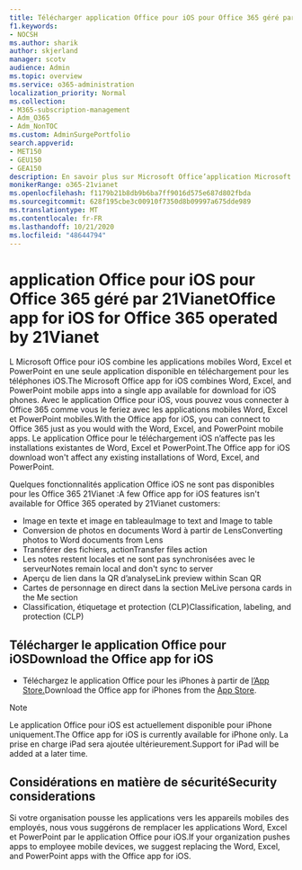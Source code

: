 ```yaml
---
title: Télécharger application Office pour iOS pour Office 365 géré par 21Vianet
f1.keywords:
- NOCSH
ms.author: sharik
author: skjerland
manager: scotv
audience: Admin
ms.topic: overview
ms.service: o365-administration
localization_priority: Normal
ms.collection:
- M365-subscription-management
- Adm_O365
- Adm_NonTOC
ms.custom: AdminSurgePortfolio
search.appverid:
- MET150
- GEU150
- GEA150
description: En savoir plus sur Microsoft Office’application Microsoft Office pour iOS pour Office 365 21Vianet et comment la télécharger pour les clients en Chine.
monikerRange: o365-21vianet
ms.openlocfilehash: f1179b21b8db9b6ba7ff9016d575e687d802fbda
ms.sourcegitcommit: 628f195cbe3c00910f7350d8b09997a675dde989
ms.translationtype: MT
ms.contentlocale: fr-FR
ms.lasthandoff: 10/21/2020
ms.locfileid: "48644794"
---
```

# <a name="office-app-for-ios-for-office-365-operated-by-21vianet"></a><span data-ttu-id="9f951-103">application Office pour iOS pour Office 365 géré par 21Vianet</span><span class="sxs-lookup"><span data-stu-id="9f951-103">Office app for iOS for Office 365 operated by 21Vianet</span></span>

<span data-ttu-id="9f951-104">L Microsoft Office pour iOS combine les applications mobiles Word, Excel et PowerPoint en une seule application disponible en téléchargement pour les téléphones iOS.</span><span class="sxs-lookup"><span data-stu-id="9f951-104">The Microsoft Office app for iOS combines Word, Excel, and PowerPoint mobile apps into a single app available for download for iOS phones.</span></span> <span data-ttu-id="9f951-105">Avec le application Office pour iOS, vous pouvez vous connecter à Office 365 comme vous le feriez avec les applications mobiles Word, Excel et PowerPoint mobiles.</span><span class="sxs-lookup"><span data-stu-id="9f951-105">With the Office app for iOS, you can connect to Office 365 just as you would with the Word, Excel, and PowerPoint mobile apps.</span></span> <span data-ttu-id="9f951-106">Le application Office pour le téléchargement iOS n’affecte pas les installations existantes de Word, Excel et PowerPoint.</span><span class="sxs-lookup"><span data-stu-id="9f951-106">The Office app for iOS download won't affect any existing installations of Word, Excel, and PowerPoint.</span></span>

<span data-ttu-id="9f951-107">Quelques fonctionnalités application Office iOS ne sont pas disponibles pour les Office 365 21Vianet :</span><span class="sxs-lookup"><span data-stu-id="9f951-107">A few Office app for iOS features isn't available for Office 365 operated by 21Vianet customers:</span></span>

- <span data-ttu-id="9f951-108">Image en texte et image en tableau</span><span class="sxs-lookup"><span data-stu-id="9f951-108">Image to text and Image to table</span></span> 
- <span data-ttu-id="9f951-109">Conversion de photos en documents Word à partir de Lens</span><span class="sxs-lookup"><span data-stu-id="9f951-109">Converting photos to Word documents from Lens</span></span> 
- <span data-ttu-id="9f951-110">Transférer des fichiers, action</span><span class="sxs-lookup"><span data-stu-id="9f951-110">Transfer files action</span></span> 
- <span data-ttu-id="9f951-111">Les notes restent locales et ne sont pas synchronisées avec le serveur</span><span class="sxs-lookup"><span data-stu-id="9f951-111">Notes remain local and don't sync to server</span></span>
- <span data-ttu-id="9f951-112">Aperçu de lien dans la QR d’analyse</span><span class="sxs-lookup"><span data-stu-id="9f951-112">Link preview within Scan QR</span></span>
- <span data-ttu-id="9f951-113">Cartes de personnage en direct dans la section Me</span><span class="sxs-lookup"><span data-stu-id="9f951-113">Live persona cards in the Me section</span></span>
- <span data-ttu-id="9f951-114">Classification, étiquetage et protection (CLP)</span><span class="sxs-lookup"><span data-stu-id="9f951-114">Classification, labeling, and protection (CLP)</span></span>


## <a name="download-the-office-app-for-ios"></a><span data-ttu-id="9f951-115">Télécharger le application Office pour iOS</span><span class="sxs-lookup"><span data-stu-id="9f951-115">Download the Office app for iOS</span></span>

- <span data-ttu-id="9f951-116">Téléchargez le application Office pour les iPhones à partir de [l’App Store.](https://products.office.com/mobile/office?rtc=2)</span><span class="sxs-lookup"><span data-stu-id="9f951-116">Download the Office app for iPhones from the [App Store](https://products.office.com/mobile/office?rtc=2).</span></span> 

> [!NOTE]
> <span data-ttu-id="9f951-117">Le application Office pour iOS est actuellement disponible pour iPhone uniquement.</span><span class="sxs-lookup"><span data-stu-id="9f951-117">The Office app for iOS is currently available for iPhone only.</span></span> <span data-ttu-id="9f951-118">La prise en charge iPad sera ajoutée ultérieurement.</span><span class="sxs-lookup"><span data-stu-id="9f951-118">Support for iPad will be added at a later time.</span></span> 

## <a name="security-considerations"></a><span data-ttu-id="9f951-119">Considérations en matière de sécurité</span><span class="sxs-lookup"><span data-stu-id="9f951-119">Security considerations</span></span>

<span data-ttu-id="9f951-120">Si votre organisation pousse les applications vers les appareils mobiles des employés, nous vous suggérons de remplacer les applications Word, Excel et PowerPoint par le application Office pour iOS.</span><span class="sxs-lookup"><span data-stu-id="9f951-120">If your organization pushes apps to employee mobile devices, we suggest replacing the Word, Excel, and PowerPoint apps with the Office app for iOS.</span></span>  


